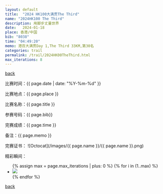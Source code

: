 ```yaml
---
layout: default
title:  "2024 HK100大满贯The Third"
name: "2024HK100 The Third"
description: 用脚步丈量世界
date:   2024-01-18
place: 香港/中国
bib: "8038"
time: "04:49:20"
memo: 港百大满贯Day 1,The Third 33KM,第30名
categories: trail
permalink: /trail/2024HK00TheThird.html
max_iterations: 8
---
```

[back](/trail)

比赛时间：{{ page.date | date: "%Y-%m-%d" }}

比赛地点：{{ page.place }}

比赛名称：{{ page.title }}

参赛号码：{{ page.bib}}

完赛成绩：{{ page.time }}

备注：{{ page.memo }}

完赛证书：
![Octocat](/images/{{ page.name }}/{{ page.name }}.png)

精彩瞬间：
<ul>
{% assign max = page.max_iterations | plus: 0 %}
{% for i in (1..max) %}
    <li><img src="/images/{{ page.name }}/{{ page.name }}-{{ i }}.jpeg"></li>
{% endfor %}
</ul>

[back](/trail)
